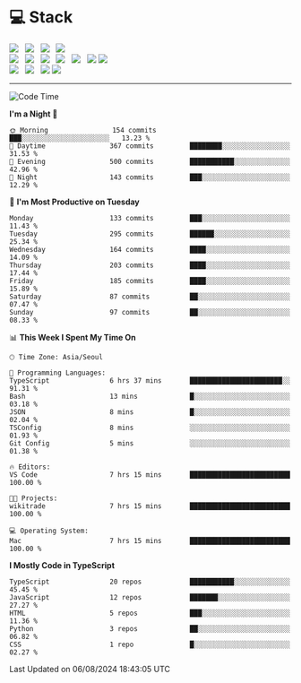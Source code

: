<h1>💻 Stack</h1>
<div>
 <!-- badge : https://shields.io/ -->
 <!-- icon : https://simpleicons.org/?q=Get -->
 <img src="https://img.shields.io/badge/HTML5-e74c3c?style=flat-square&logo=HTML5&logoColor=white"/> &nbsp 
 <img src="https://img.shields.io/badge/CSS3-0A84FF?style=flat-square&logo=CSS3&logoColor=white"/> &nbsp 
 <img src="https://img.shields.io/badge/JavaScript-FFCD11?style=flat-square&logo=JavaScript&logoColor=white"/> &nbsp 
 <img src="https://img.shields.io/badge/TypeScript-3075C0?style=flat-square&logo=TypeScript&logoColor=white"/>
 <br/>
 <img src="https://img.shields.io/badge/Next-000000?style=flat-square&logo=nextdotjs&logoColor=white"/> &nbsp 
 <img src="https://img.shields.io/badge/React-00BCF6?style=flat-square&logo=React&logoColor=white"/> &nbsp 
 <img src="https://img.shields.io/badge/Redux-764ABC?style=flat-square&logo=Redux&logoColor=white"/> &nbsp
 <img src="https://img.shields.io/badge/Recoil-3578E5?style=flat-square&logo=recoil&logoColor=white"/> &nbsp
 <img src="https://img.shields.io/badge/React-Query-FF4154?style=flat-square&logo=reactquery&logoColor=white"/> &nbsp 
 <img src="https://img.shields.io/badge/styled%2Dcomponents-DB7093?style=flat-square&logo=styled%2Dcomponents&logoColor=white"/>
 <img src="https://img.shields.io/badge/CSS Modules-000000?style=flat-square&logo=CSS Modules&logoColor=white"/> &nbsp 
 <br/>
 <img src="https://img.shields.io/badge/Node-339933?style=flat-square&logo=Node.js&logoColor=white"/> &nbsp 
 <img src="https://img.shields.io/badge/Express-000000?style=flat-square&logo=Express&logoColor=white"/> &nbsp 
 <img src="https://img.shields.io/badge/MongoDB-47A248?style=flat-square&logo=MongoDB&logoColor=white"/>
 <img src="https://img.shields.io/badge/MariaDB-003545?style=flat-square&logo=mariadb&logoColor=white"/>
</div>

<hr>

<!--START_SECTION:waka-->
![Code Time](http://img.shields.io/badge/Code%20Time-1%2C189%20hrs%2010%20mins-blue)

**I'm a Night 🦉** 

```text
🌞 Morning                154 commits         ███░░░░░░░░░░░░░░░░░░░░░░   13.23 % 
🌆 Daytime                367 commits         ████████░░░░░░░░░░░░░░░░░   31.53 % 
🌃 Evening                500 commits         ███████████░░░░░░░░░░░░░░   42.96 % 
🌙 Night                  143 commits         ███░░░░░░░░░░░░░░░░░░░░░░   12.29 % 
```
📅 **I'm Most Productive on Tuesday** 

```text
Monday                   133 commits         ███░░░░░░░░░░░░░░░░░░░░░░   11.43 % 
Tuesday                  295 commits         ██████░░░░░░░░░░░░░░░░░░░   25.34 % 
Wednesday                164 commits         ████░░░░░░░░░░░░░░░░░░░░░   14.09 % 
Thursday                 203 commits         ████░░░░░░░░░░░░░░░░░░░░░   17.44 % 
Friday                   185 commits         ████░░░░░░░░░░░░░░░░░░░░░   15.89 % 
Saturday                 87 commits          ██░░░░░░░░░░░░░░░░░░░░░░░   07.47 % 
Sunday                   97 commits          ██░░░░░░░░░░░░░░░░░░░░░░░   08.33 % 
```


📊 **This Week I Spent My Time On** 

```text
🕑︎ Time Zone: Asia/Seoul

💬 Programming Languages: 
TypeScript               6 hrs 37 mins       ███████████████████████░░   91.31 % 
Bash                     13 mins             █░░░░░░░░░░░░░░░░░░░░░░░░   03.18 % 
JSON                     8 mins              █░░░░░░░░░░░░░░░░░░░░░░░░   02.04 % 
TSConfig                 8 mins              ░░░░░░░░░░░░░░░░░░░░░░░░░   01.93 % 
Git Config               5 mins              ░░░░░░░░░░░░░░░░░░░░░░░░░   01.38 % 

🔥 Editors: 
VS Code                  7 hrs 15 mins       █████████████████████████   100.00 % 

🐱‍💻 Projects: 
wikitrade                7 hrs 15 mins       █████████████████████████   100.00 % 

💻 Operating System: 
Mac                      7 hrs 15 mins       █████████████████████████   100.00 % 
```

**I Mostly Code in TypeScript** 

```text
TypeScript               20 repos            ███████████░░░░░░░░░░░░░░   45.45 % 
JavaScript               12 repos            ███████░░░░░░░░░░░░░░░░░░   27.27 % 
HTML                     5 repos             ███░░░░░░░░░░░░░░░░░░░░░░   11.36 % 
Python                   3 repos             ██░░░░░░░░░░░░░░░░░░░░░░░   06.82 % 
CSS                      1 repo              █░░░░░░░░░░░░░░░░░░░░░░░░   02.27 % 
```




 Last Updated on 06/08/2024 18:43:05 UTC
<!--END_SECTION:waka-->
